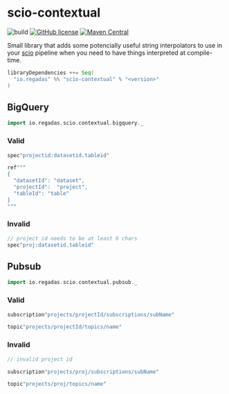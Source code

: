 # scio-contextual

![build](https://github.com/regadas/scio-contextual/workflows/main/badge.svg)
[![GitHub license](https://img.shields.io/github/license/regadas/scio-contextual.svg)](./LICENSE)
[![Maven Central](https://img.shields.io/maven-central/v/io.regadas/scio-contextual_2.12.svg)](https://maven-badges.herokuapp.com/maven-central/io.regadas/scio-contextual_2.12)

Small library that adds some potencially useful string interpolators to use in your [scio](https://github.com/spotify/scio) pipeline when you need to have things interpreted at compile-time.

```scala
libraryDependencies ++= Seq(
  "io.regadas" %% "scio-contextual" % "<version>"
)
```

## BigQuery

```scala mdoc
import io.regadas.scio.contextual.bigquery._
```

### Valid

```scala mdoc
spec"projectid:datasetid.tableid"

ref"""
{
  "datasetId": "dataset",
  "projectId":  "project",
  "tableId": "table"  
}
"""
```

### Invalid

```scala mdoc:fail
// project id needs to be at least 6 chars
spec"proj:datasetid.tableid"
```

## Pubsub

```scala mdoc
import io.regadas.scio.contextual.pubsub._
```

### Valid

```scala mdoc
subscription"projects/projectId/subscriptions/subName"

topic"projects/projectId/topics/name"
```

### Invalid

```scala mdoc:fail
// invalid project id

subscription"projects/proj/subscriptions/subName"

topic"projects/proj/topics/name"
```
